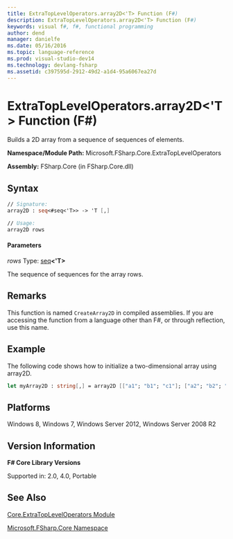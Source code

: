 ```yaml
---
title: ExtraTopLevelOperators.array2D<'T> Function (F#)
description: ExtraTopLevelOperators.array2D<'T> Function (F#)
keywords: visual f#, f#, functional programming
author: dend
manager: danielfe
ms.date: 05/16/2016
ms.topic: language-reference
ms.prod: visual-studio-dev14
ms.technology: devlang-fsharp
ms.assetid: c397595d-2912-49d2-a1d4-95a6067ea27d 
---
```


# ExtraTopLevelOperators.array2D<'T> Function (F#)

Builds a 2D array from a sequence of sequences of elements.

**Namespace/Module Path:** Microsoft.FSharp.Core.ExtraTopLevelOperators

**Assembly:** FSharp.Core (in FSharp.Core.dll)


## Syntax

```fsharp
// Signature:
array2D : seq<#seq<'T>> -> 'T [,]

// Usage:
array2D rows
```

#### Parameters
*rows*
Type: [seq](https://msdn.microsoft.com/library/2f0c87c6-8a0d-4d33-92a6-10d1d037ce75)**&lt;'T&gt;**


The sequence of sequences for the array rows.

## Remarks
This function is named `CreateArray2D` in compiled assemblies. If you are accessing the function from a language other than F#, or through reflection, use this name.

## Example

The following code shows how to initialize a two-dimensional array using array2D.

```fsharp
let myArray2D : string[,] = array2D [["a1"; "b1"; "c1"]; ["a2"; "b2"; "c2"]] 
```

## Platforms
Windows 8, Windows 7, Windows Server 2012, Windows Server 2008 R2


## Version Information
**F# Core Library Versions**

Supported in: 2.0, 4.0, Portable

## See Also
[Core.ExtraTopLevelOperators Module](Core.ExtraTopLevelOperators-Module-%5BFSharp%5D.md)

[Microsoft.FSharp.Core Namespace](Microsoft.FSharp.Core-Namespace-%5BFSharp%5D.md)